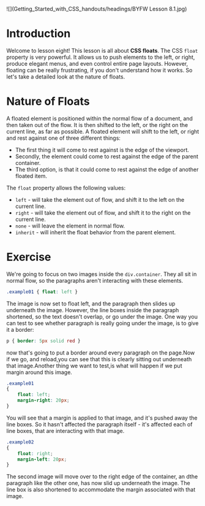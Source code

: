 ![](Getting_Started_with_CSS_handouts/headings/BYFW Lesson 8.1.jpg)

# Introduction

Welcome to lesson eight! This lesson is all about **CSS floats**. The CSS `float` property is very powerful. It allows us to push elements to the left, or right, produce elegant menus, and even control entire page layouts. However, floating can be really frustrating, if you don't understand how it works. So let's take a detailed look at the nature of floats.

# Nature of Floats

A floated element is positioned within the normal flow of a document, and then taken out of the flow. It is then shifted to the left, or the right on the current line, as far as possible. A floated element will shift to the left, or right and rest against one of three different things:

- The first thing it will come to rest against is the edge of the viewport.
- Secondly, the element could come to rest against the edge of the parent container.
- The third option, is that it could come to rest against the edge of another floated item.

The `float` property allows the following values:

- `left` - will take the element out of flow, and shift it to the left on the current line.
- `right` - will take the element out of flow, and shift it to the right on the current line.
- `none` - will leave the element in normal flow.
- `inherit` - will inherit the float behavior from the parent element.

# Exercise

We're going to focus on two images inside the `div.container`. They all sit in normal flow, so the paragraphs aren't interacting with these elements.

```css
.example01 { float: left }
```

The image is now set to float left, and the paragraph then slides up underneath the image. However, the line boxes inside the paragraph shortened, so the text doesn't overlap, or go under the image. One way you can test to see whether paragraph is really going under the image, is to give it a border:

```css
p { border: 5px solid red }
```

now that's going to put a border around every paragraph on the page.Now if we go, and reload,you can see that this is clearly sitting out underneath that image.Another thing we want to test,is what will happen if we put margin around this image.

```css
.example01
{
	float: left; 
	margin-right: 20px;
}
```

You will see that a margin is applied to that image, and it's pushed away the line boxes. So it hasn't affected the paragraph itself - it's affected each of line boxes, that are interacting with that image.

```css
.example02 
{
	float: right; 
	margin-left: 20px; 
}
```

The second image will move over to the right edge of the container, an dthe paragraph like the other one, has now slid up underneath the image. The line box is also shortened to accommodate the margin associated with that image.